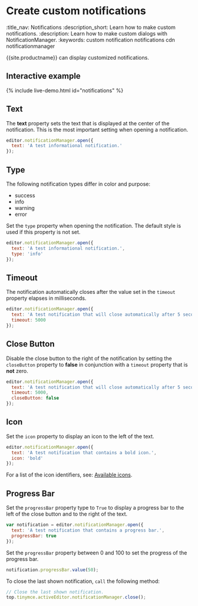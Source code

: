 # Create custom notifications
:title_nav: Notifications
:description_short: Learn how to make custom notifications.
:description: Learn how to make custom dialogs with NotificationManager.
:keywords: custom notification notifications cdn notificationmanager

{{site.productname}} can display customized notifications.

## Interactive example

{% include live-demo.html id="notifications" %}

## Text

The **text** property sets the text that is displayed at the center of the notification. This is the most important setting when opening a notification.

```js
editor.notificationManager.open({
  text: 'A test informational notification.'
});
```

## Type

The following notification types differ in color and purpose:

* success
* info
* warning
* error

Set the `type` property when opening the notification. The default style is used if this property is not set.

```js
editor.notificationManager.open({
  text: 'A test informational notification.',
  type: 'info'
});
```

## Timeout

The notification automatically closes after the value set in the `timeout` property elapses in milliseconds.

```js
editor.notificationManager.open({
  text: 'A test notification that will close automatically after 5 seconds.',
  timeout: 5000
});
```

## Close Button

Disable the close button to the right of the notification by setting the `closeButton` property to **false** in conjunction with a `timeout` property that is **not** zero.

```js
editor.notificationManager.open({
  text: 'A test notification that will close automatically after 5 seconds and has the close button disabled.',
  timeout: 5000,
  closeButton: false
});
```

## Icon

Set the `icon` property to display an icon to the left of the text.

```js
editor.notificationManager.open({
  text: 'A test notification that contains a bold icon.',
  icon: 'bold'
});
```

For a list of the icon identifiers, see: [Available icons]({{site.baseurl}}/how-to-guides/creating-custom-ui-components/editor-icon-identifiers/).

## Progress Bar

Set the `progressBar` property type to `True` to display a progress bar to the left of the close button and to the right of the text.

```js
var notification = editor.notificationManager.open({
  text: 'A test notification that contains a progress bar.',
  progressBar: true
});
```

Set the `progressBar` property between 0 and 100 to set the progress of the progress bar.

```js
notification.progressBar.value(50);
```

To close the last shown notification, `call` the following method:

```js
// Close the last shown notification.
top.tinymce.activeEditor.notificationManager.close();
```
